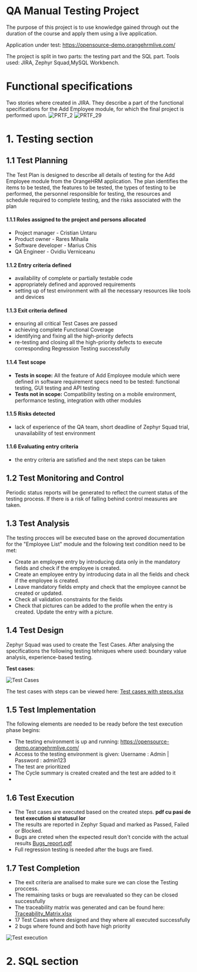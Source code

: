 # QA Manual Testing Project
The purpose of this project is to use knowledge gained through out the duration of the course and apply them using a live application.

Application under test: https://opensource-demo.orangehrmlive.com/

The project is split in two parts: the testing part and the SQL part.
Tools used: JIRA, Zephyr Squad,MySQL Workbench.


# Functional specifications

Two stories where created in JIRA. They describe a part of the functional specifications for the Add Employee module, for which the final project is performed upon.
![PRTF_2](https://user-images.githubusercontent.com/112967142/221494215-bf8860ef-93f1-419f-b57b-8476588eae25.png)
![PRTF_29](https://user-images.githubusercontent.com/112967142/221494228-da601e16-9a69-424d-b219-777807a41262.png)




# 1. Testing section
## 1.1 Test Planning
The Test Plan is designed to describe all details of testing for the Add Employee module from the OrangeHRM application. 
The plan identifies the items to be tested, the features to be tested, the types of testing to be performed, the personnel responsible for testing, the resources and schedule required to complete testing, and the risks associated with the plan

#### 1.1.1 Roles assigned to the project and persons allocated
* Project manager - Cristian Untaru
* Product owner - Rares Mihaila
* Software developer - Marius Chis
* QA Engineer - Ovidiu Verniceanu

#### 1.1.2 Entry criteria defined
* availability of complete or partially testable code
* appropriately defined and approved requirements
* setting up of test environment with all the necessary resources like tools and devices

#### 1.1.3 Exit criteria defined
* ensuring all critical Test Cases are passed
* achieving complete Functional Coverage
* identifying and fixing all the high-priority defects
* re-testing and closing all the high-priority defects to execute corresponding Regression Testing successfully

#### 1.1.4 Test scope
* __Tests in scope:__ All the feature of Add Employee module which were defined in software requirement specs need to be tested: functional testing, GUI testing and API testing 
* __Tests not in scope:__ Compatibility testing on a mobile environment, performance testing, integration with other modules

#### 1.1.5 Risks detected
* lack of experience of the QA team, short deadline of Zephyr Squad trial, unavailability of test environment

#### 1.1.6 Evaluating entry criteria
* the entry criteria are satisfied and the next steps can be taken

## 1.2 Test Monitoring and Control
Periodic status reports will be generated to reflect the current status of the testing process. If there is a risk of falling behind control measures are taken.

## 1.3 Test Analysis
The testing procces will be executed base on the aproved documentation for the "Employee List" module and the folowing text condition need to be met:
* Create an employee entry by introducing data only in the mandatory fields and check if the employee is created.
* Create an employee entry by introducing data in all the fields and check if the employee is created.
* Leave mandatory fields empty and check that the employee cannot be created or updated.
* Check all validation constraints for the fields
* Check that pictures can be added to the profile when the entry is created. Update the entry with a picture.

## 1.4 Test Design
Zephyr Squad was used to create the Test Cases. After analysing the specifications the following testing tehniques where used: boundary value analysis, experience-based testing.

__Test cases__:

![Test Cases](https://user-images.githubusercontent.com/112967142/221500219-43a8c9e9-9e85-4246-9f8d-07c27a5d037a.png)

The test cases with steps can be viewed here: [Test cases with steps.xlsx](https://github.com/ovidiu2000/Manual_testing_portofolio/files/10838019/Test.cases.with.steps.xlsx)




## 1.5 Test Implementation
The following elements are needed to be ready before the test execution phase begins:
* The testing environment is up and running: https://opensource-demo.orangehrmlive.com/
* Access to the testing environment is given: Username : Admin | Password : admin123
* The test are prioritized
* The Cycle summary is created created and the test are added to it
* 
## 1.6 Test Execution
* The Test cases are executed based on the created steps.
__pdf cu pasi de test execution si statusul lor__
* The results are reported in Zephyr Squad and marked as Passed, Failed or Blocked.
* Bugs are creted when the expected result don't concide with the actual results
[Bugs_report.pdf](https://github.com/ovidiu2000/Manual_testing_portofolio/files/10838045/Bugs_report.pdf)
* Full regression testing is needed after the bugs are fixed.

## 1.7 Test Completion
* The exit criteria are analised to make sure we can close the Testing proccess.
* The remaining tasks or bugs are reevaluated so they can be closed successfully
* The traceability matrix was generated and can be found here: [Traceability_Matrix.xlsx](https://github.com/ovidiu2000/Manual_testing_portofolio/files/10838583/Traceability_Matrix.xlsx)
* 17 Test Cases where designed and they where all executed successfully
* 2 bugs where found and both have high priority

![Test execution](https://user-images.githubusercontent.com/112967142/221539475-336cada4-1226-4f67-9505-5b75a57e4259.png)



# 2. SQL section








